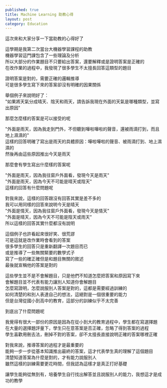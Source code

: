 ```yaml
--- 
published: true
title: Machine Learning 助教心得
layout: post
category: Education
---
```


這次來和大家分享一下當助教的心得好了  

這學期是我第二次當台大機器學習課程的助教  
機器學習這門課包含了一些理論及分析  
所以大部分的作業題目不只要給出答案，還要解釋或是證明答案是正確的  
在改作業的過程中，我發現了很多學生不太擅長回答這類型的題目  

<!-- more -->

證明答案是對的，需要正確的邏輯推導  
可是很多學生寫下來的答案卻沒有明確的因果關係  

舉個例子來說明好了：  
"如果將天氣分成晴天、陰天和雨天，請告訴我現在外面的天氣是哪種類型，並寫出原因"  

那麼怎麼樣的答案是可以接受的呢  

"外面是雨天，因為我走到門外，不但聽到嘩啦嘩啦的聲音，還被雨滴打到，而且地上濕濕的"  
這樣的回答明確了寫出是雨天的具體原因：嘩啦嘩啦的聲音、被雨滴打到、地上濕濕的  
然後再由這些原因推出今天是雨天  

那麼會有學生寫出什麼樣的答案呢  

"外面是雨天，因為我往窗戶外面看，發現今天是雨天"  
"外面是雨天，因為今天不可能是晴天或陰天"  
這樣的回答有什麼問題呢  

對我來說，這樣的回答跟沒有回答其實是差不多的  
我可以用同樣的回答來說明今天是晴天  
"外面是情天，因為我往窗戶外面看，發現今天是情天"  
"外面是晴天，因為今天不可能是陰天或雨天"   
所以這樣的回答其實什麼都沒有說明  

這個例子也許看起來很好笑、很荒謬  
可是這就是改作業時會看到的答案  
很多學生的回答只是重新翻譯一次題目而已  
或是推導了一些無關緊要的數學式子  
寫了一些的確正確但是和題目無關的敘述  
最後就宣稱他的答案是對的  

這些學生並不是不會解題目，只是他們不知道怎麼把答案和原因寫下來  
會解題目並不代表有能力讓別人知道你會解題目  
怎麼寫證明，怎麼說服別人答案是對的，這都是需要經過訓練的  
如何清楚的和別人表達自己的想法，這絕對是一個很重要的能力  
但是台灣從國小到高中的教育，這部分的訓練似乎不太完善  

到底出了什麼問題呢  

我覺得有很大一部份的原因是因為在從小到大的教育過程中，學生都在寫選擇題  
在大量的選擇題評量下，學生只在意答案是否正確，忽略了得到答案的過程  
學生喜歡用刪去法，刪掉不對的答案，卻不太擅長直接說明正確的答案哪裡正確  

對我來說，推導答案的過程才是最重要的  
能夠一步一步從基本知識推出最終的答案，這才代表學生真的理解了這個題目  
清楚知道答案為什麼是對的，才有能力說服別人  
雖然這樣的訓練需要更花時間，但我認為這樣才是真正打好基礎  

讓學生能夠從無到有，培養學生自行找出解答並且說服別人的能力，我想這才是成功的教學